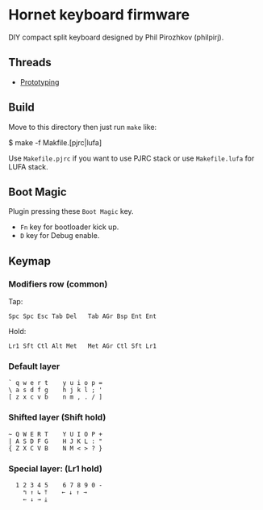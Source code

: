 Hornet keyboard firmware
========================
DIY compact split keyboard designed by Phil Pirozhkov (philpirj).

## Threads
- [Prototyping](http://deskthority.net/workshop-f7/codename-hornet-t4488.html)


## Build
Move to this directory then just run `make` like:

   $ make -f Makfile.[pjrc|lufa]

Use `Makefile.pjrc` if you want to use PJRC stack or use `Makefile.lufa` for LUFA stack.


## Boot Magic
Plugin pressing these `Boot Magic` key.

- `Fn` key for bootloader kick up.
- `D` key for Debug enable.


## Keymap

### Modifiers row (common)

Tap:    

    Spc Spc Esc Tab Del   Tab AGr Bsp Ent Ent

Hold:   

    Lr1 Sft Ctl Alt Met   Met AGr Ctl Sft Lr1

### Default layer
    ` q w e r t    y u i o p =
    \ a s d f g    h j k l ; '
    [ z x c v b    n m , . / ]

### Shifted layer (Shift hold)

    ~ Q W E R T    Y U I O P +
    | A S D F G    H J K L : "
    { Z X C V B    N M < > ? }

### Special layer: (Lr1 hold)
      1 2 3 4 5    6 7 8 9 0 -
        ↰ ↑ ↳ ⤒    ← ↓ ↑ →  
        ← ↓ → ⤓    
